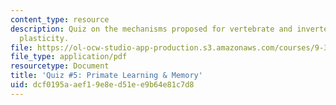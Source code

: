 ```yaml
---
content_type: resource
description: Quiz on the mechanisms proposed for vertebrate and invertebrate synaptic
  plasticity.
file: https://ol-ocw-studio-app-production.s3.amazonaws.com/courses/9-301j-neural-plasticity-in-learning-and-development-spring-2002/dcf0195aaef19e8ed51ee9b64e81c7d8_quiz3.pdf
file_type: application/pdf
resourcetype: Document
title: 'Quiz #5: Primate Learning & Memory'
uid: dcf0195a-aef1-9e8e-d51e-e9b64e81c7d8
---
```

